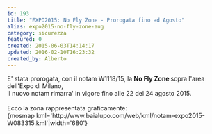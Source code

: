 ```yaml
---
id: 193
title: "EXPO2015: No Fly Zone - Prorogata fino ad Agosto"
alias: expo2015-no-fly-zone-aug
category: sicurezza
featured: 0
created: 2015-06-03T14:14:17
updated: 2016-02-10T16:23:32
created_by: Alberto
---
```

<p>
 E' stata prorogata, con il notam W1118/15, la
 <strong>
  No Fly Zone
 </strong>
 sopra l'area dell'Expo di Milano,
 <br/>
 il nuovo notam rimarra' in vigore fino alle 22 del 24 agosto 2015.
 <br/>
 <br/>
 Ecco la zona rappresentata graficamente:
 <br/>
 {mosmap kml='http://www.baialupo.com/web/kml/notam-expo2015-W083315.kml'|width='680'}
 <br/>
 <!--
<a href="https://www.google.com/maps/d/edit?mid=zeaiapETAEy4.kUqdr1GkVcAY" target="_blank"><img src="dmdocuments/W083315.jpg" border="0" width="680" height="400" /></a>-->
</p>
<p>
 <a href="https://www.google.com/maps/d/edit?mid=zeaiapETAEy4.kUqdr1GkVcAY" target="_blank">
  Visualizza la mappa in Google Map
 </a>
 <br/>
 <br/>
 Di seguito il testo del Notam:
</p>
<pre>W1118/15 - OVERFLYING FORBIDDEN TO VFR FLT UNDER PROVISION OF ARTICLE 793 <br/><span style="line-height: 1.3em;">AIR NAVIGATION ACT WI FLW AREA: <br/>453611N0085927E 453600N0090930E 453500N0091230E 453306N0091225E <br/>453324N0091613E 452617N0091530E 452225N0091711E 452303N0090955E <br/>452519N0090447E 452725N0090432E 452700N0090300E 453611N0085927E <br/>/MILANO TOWN/ <br/>RMK: FLW CATEGORIES NOT AFFECTED: <br/>1- STATE ACFT, STATE, RESCUE, HOSPITAL AND EMERGENCY FLT <br/>2- FLYING ACT OVER SEGMENT ROZZANO (MLW1) - ROGOREDO (MLW2) <br/>AND THE AIRSPACE NECESSARY FOR HOLDING ORBITS ON THE SAID <br/>POINTS,CONNECTED WITH LDG AND DEP FROM LIML AD. GND - 2500FT AMSL, 28 MAY 22:00 <br/>2015 UNTIL 24 AUG 21:59 2015. CREATED: 26 MAY 12:16 2015</span></pre>
